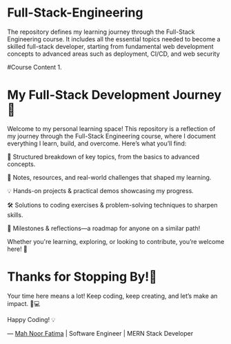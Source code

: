 # Full-Stack-Engineering
The repository defines my learning journey through the Full-Stack Engineering course. It includes all the essential topics needed to become a skilled full-stack developer, starting from fundamental web development concepts to advanced areas such as deployment, CI/CD, and web security

#Course Content
1.

# My Full-Stack Development Journey🚀
Welcome to my personal learning space! This repository is a reflection of my journey through the Full-Stack Engineering course, where I document everything I learn, build, and overcome. Here’s what you’ll find:

🔹 Structured breakdown of key topics, from the basics to advanced concepts.

📌 Notes, resources, and real-world challenges that shaped my learning.

💡 Hands-on projects & practical demos showcasing my progress.

🛠️ Solutions to coding exercises & problem-solving techniques to sharpen skills.

🚀 Milestones & reflections—a roadmap for anyone on a similar path!


Whether you're learning, exploring, or looking to contribute, you’re welcome here! 🎯

# Thanks for Stopping By!💙 

Your time here means a lot! Keep coding, keep creating, and let’s make an impact. 🚀💻

Happy Coding! 💡

— [Mah Noor Fatima](https://www.linkedin.com/in/theefatymah/) | Software Engineer | MERN Stack Developer
